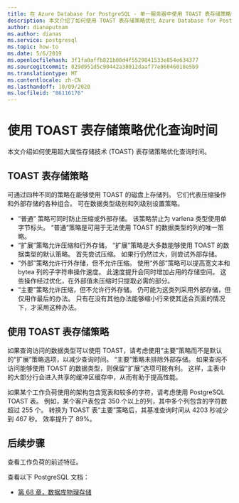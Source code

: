 ```yaml
---
title: 在 Azure Database for PostgreSQL - 单一服务器中使用 TOAST 表存储策略优化查询时间
description: 本文介绍了如何使用 TOAST 表存储策略优化 Azure Database for PostgreSQL - 单一服务器中的查询时间。
author: dianaputnam
ms.author: dianas
ms.service: postgresql
ms.topic: how-to
ms.date: 5/6/2019
ms.openlocfilehash: 3f1fa0affb821b00d4f5529841533e854e634377
ms.sourcegitcommit: 829d951d5c90442a38012daaf77e86046018e5b9
ms.translationtype: MT
ms.contentlocale: zh-CN
ms.lasthandoff: 10/09/2020
ms.locfileid: "86116176"
---
```

# <a name="optimize-query-time-with-the-toast-table-storage-strategy"></a>使用 TOAST 表存储策略优化查询时间 
本文介绍如何使用超大属性存储技术 (TOAST) 表存储策略优化查询时间。

## <a name="toast-table-storage-strategies"></a>TOAST 表存储策略
可通过四种不同的策略在能够使用 TOAST 的磁盘上存储列。 它们代表压缩操作和外部存储的各种组合。 可在数据类型级别和列级别设置策略。
- “普通”  策略可同时防止压缩或外部存储。 该策略禁止为 varlena 类型使用单字节标头。 “普通”策略是可用于无法使用 TOAST 的数据类型的列的唯一策略。
- “扩展”策略允许压缩和行外存储。  “扩展”策略是大多数能够使用 TOAST 的数据类型的默认策略。 首先尝试压缩。 如果行仍然过大，则尝试外部存储。
- “外部”策略允许行外存储，但不允许压缩。  使用“外部”策略可以提高宽文本和 bytea 列的子字符串操作速度。 此速度提升会同时增加占用的存储空间。 这些操作经过优化，在外部值未压缩时只提取必需的部分。
- “主要”策略允许压缩，但不允许行外存储。  仍可能为这类列采用外部存储，但仅用作最后的办法。 只有在没有其他办法能够缩小行来使其适合页面的情况下，才采用这种办法。

## <a name="use-toast-table-storage-strategies"></a>使用 TOAST 表存储策略
如果查询访问的数据类型可以使用 TOAST，请考虑使用“主要”策略而不是默认的“扩展”策略选项，以减少查询时间。 “主要”策略未排除外部存储。 如果查询不访问能够使用 TOAST 的数据类型，则保留“扩展”选项可能有利。 这样，主表中的大部分行会进入共享的缓冲区缓存中，从而有助于提高性能。

如果某个工作负荷使用的架构包含宽表和较多的字符，请考虑使用 PostgreSQL TOAST 表。 例如，某个客户表包含 350 个以上的列，其中多个列包含的字符数超过 255 个。 转换为 TOAST 表“主要”策略后，其基准查询时间从 4203 秒减少到 467 秒。 效率提升了 89%。

## <a name="next-steps"></a>后续步骤
查看工作负荷的前述特征。 

查看以下 PostgreSQL 文档： 
- [第 68 章，数据库物理存储](https://www.postgresql.org/docs/current/storage-toast.html) 
